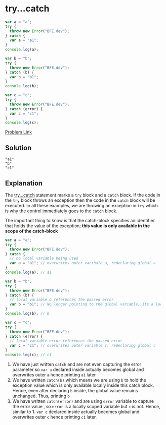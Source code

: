 # try...catch

```js
var a = "a";
try {
  throw new Error("BFE.dev");
} catch {
  var a = "a1";
}
console.log(a);

var b = "b";
try {
  throw new Error("BFE.dev");
} catch (b) {
  var b = "b1";
}
console.log(b);

var c = "c";
try {
  throw new Error("BFE.dev");
} catch (error) {
  var c = "c1";
}
console.log(c);
```

[Problem Link](https://bigfrontend.dev/quiz/try-catch)

## Solution

```
"a1"
"b"
"c1"
```

## Explanation

The [try...catch](https://developer.mozilla.org/en-US/docs/Web/JavaScript/Reference/Statements/try...catch#description) statement marks a `try` block and a `catch` block. If the code in the `try` block throws an exception then the code in the `catch` block will be executed. In all these examples, we are throwing an exception in `try` which is why the control immediately goes to the `catch` block.

The important thing to know is that the catch-block specifies an identifier that holds the value of the exception; <b>this value is only available in the scope of the catch-block</b>

```js
var a = "a";
try {
  throw new Error("BFE.dev");
} catch {
  // no local variable being used
  var a = "a1"; // overwrites outer varibale a, redeclaring global a
}
console.log(a); // a1

var b = "b";
try {
  throw new Error("BFE.dev");
} catch (b) {
  // local variable b references the passed error
  var b = "b1"; // No longer pointing to the global variable, its a locally scoped variable only
}
console.log(b); // b

var c = "c";
try {
  throw new Error("BFE.dev");
} catch (error) {
  // local variable error references the passed error
  var c = "c1"; // overwrites outer variable c, redeclaring global c
}
console.log(c); // c1
```

1. We have just written `catch` and are not even capturing the error parameter so
   `var a` declared inside actually becomes global and overwrites outer `a` hence printing `a1` later
2. We have written `catch(b)` which means we are using `b` to hold the exception value which is only available locally inside this catch block. Hence, even after declaring `b` inside, the global value remains unchanged. Thus, printing `b`
3. We have written `catch(error)` and are using `error` variable to capture the error value , so `error` is a locally scoped variable but `c` is not. Hence, similar to 1. `var c` declared inside actually becomes global and overwrites outer `c` hence printing `c1` later.
